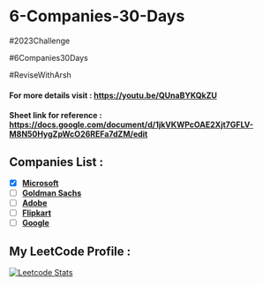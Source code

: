 # 6-Companies-30-Days
#2023Challenge

#6Companies30Days

#ReviseWithArsh

#### For more details visit : https://youtu.be/QUnaBYKQkZU

#### Sheet link for reference : https://docs.google.com/document/d/1jkVKWPcOAE2Xjt7GFLV-M8N50HygZpWcO26REFa7dZM/edit

## Companies List :
- [x] [**Microsoft**](https://github.com/tusharkhanna575/6-Companies-30-Days/tree/main/Microsoft)
- [ ] [**Goldman Sachs**](https://github.com/tusharkhanna575/6-Companies-30-Days/tree/main/Goldman%20Sachs)
- [ ] [**Adobe**](https://github.com/tusharkhanna575/6-Companies-30-Days/tree/main/Adobe)
- [ ] [**Flipkart**](https://github.com/tusharkhanna575/6-Companies-30-Days/tree/main/Flipkart)
- [ ] [**Google**](https://github.com/tusharkhanna575/6-Companies-30-Days/tree/main/Google)

## My LeetCode Profile :   
[![Leetcode Stats](https://leetcard.jacoblin.cool/tusharkhanna575?theme=unicorn&ext=heatmap&border=0&radius=20)](https://leetcode.com/tusharkhanna575)
